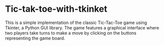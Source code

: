 # Tic-tak-toe-with-tkinket
This is a simple implementation of the classic Tic-Tac-Toe game using Tkinter, a Python GUI library. The game features a graphical interface where two players take turns to make a move by clicking on the buttons representing the game board. 
